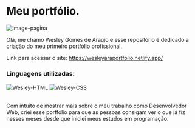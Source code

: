 # Meu portfólio.

![image-pagina](https://user-images.githubusercontent.com/89321125/141198500-4b9f4ba7-568b-4bb8-afb9-51bc2a6f94da.PNG)

Olá, me chamo Wesley Gomes de Araújo e esse repositório é dedicado a criação do meu primeiro portfólio profissional.

Link para acessar o site: https://wesleyaraportfolio.netlify.app/

### Linguagens utilizadas:
<div style="display: inline_block;">
  <!--<img align="center" alt="Wesley-JS" src="https://img.shields.io/badge/JavaScript-323330?style=for-the-badge&logo=javascript&logoColor=F7DF1E">-->
  <img align="center" alt="Wesley-HTML" src="https://img.shields.io/badge/HTML5-E34F26?style=for-the-badge&logo=html5&logoColor=white">
  <img align="center" alt="Wesley-CSS" src="https://img.shields.io/badge/CSS3-1572B6?style=for-the-badge&logo=css3&logoColor=white">
</div><br>

Com intuito de mostrar mais sobre o meu trabalho como Desenvolvedor Web, criei esse portfólio para que as pessoas consigam ver o que já fiz nesses meses desde que iniciei meus estudos em programação.

